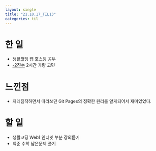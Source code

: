 ```yaml
---
layout: single
title: "21.10.17_TIL13"
categories: til
---
```


# 한 일
* 생활코딩 웹 호스팅 공부
* [-2진수](https://www.acmicpc.net/problem/2089) 2시간 가량 고민


# 느낀점
* 지레짐작하면서 따라쓰던 Git Pages의 정확한 원리를 알게되어서 재미있었다.


# 할 일
* 생활코딩 Web1 인터넷 부분 강의듣기
* 백준 수학 남은문제 풀기
